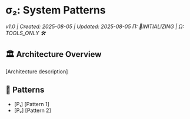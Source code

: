 # σ₂: System Patterns
*v1.0 | Created: 2025-08-05 | Updated: 2025-08-05*
*Π: 🚧INITIALIZING | Ω: TOOLS_ONLY 🛠️*

## 🏛️ Architecture Overview
[Architecture description]

## 🔄 Patterns
- [P₁] [Pattern 1]
- [P₂] [Pattern 2]